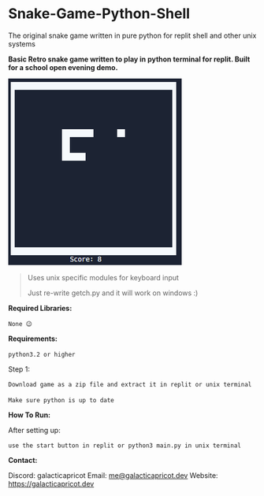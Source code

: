 # Snake-Game-Python-Shell
The original snake game written in pure python for replit shell and other unix systems

**Basic Retro snake game written to play in python terminal for replit. Built for a school open evening demo.**


![Game Screenshot](images/image.png)

> Uses unix specific modules for keyboard input
>
> Just re-write getch.py and it will work on windows :)


**Required Libraries:**

`None 😉`

**Requirements:**

`python3.2 or higher`

Step 1:
    
    Download game as a zip file and extract it in replit or unix terminal
    
    Make sure python is up to date

**How To Run:**

After setting up:

    use the start button in replit or python3 main.py in unix terminal

**Contact:**

Discord: galacticapricot
Email: me@galacticapricot.dev
Website: https://galacticapricot.dev

    
